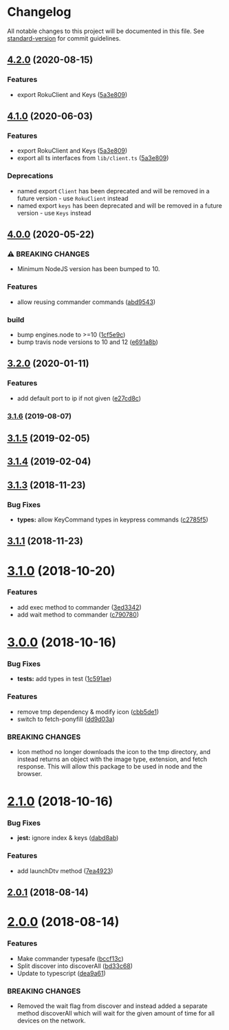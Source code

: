 # Changelog

All notable changes to this project will be documented in this file. See [standard-version](https://github.com/conventional-changelog/standard-version) for commit guidelines.

## [4.2.0](https://github.com/bschlenk/node-roku-client/compare/v4.0.0...v4.2.0) (2020-08-15)


### Features

* export RokuClient and Keys ([5a3e809](https://github.com/bschlenk/node-roku-client/commit/5a3e809fa634cc5b9ad37291b7c655abf0a01318))

## [4.1.0](https://github.com/bschlenk/node-roku-client/compare/v4.0.0...v4.1.0) (2020-06-03)


### Features

* export RokuClient and Keys ([5a3e809](https://github.com/bschlenk/node-roku-client/commit/5a3e809fa634cc5b9ad37291b7c655abf0a01318))
* export all ts interfaces from `lib/client.ts` ([5a3e809](https://github.com/bschlenk/node-roku-client/commit/5a3e809fa634cc5b9ad37291b7c655abf0a01318))

### Deprecations

* named export `Client` has been deprecated and will be removed in a
  future version - use `RokuClient` instead
* named export `keys` has been deprecated and will be removed in a
  future version - use `Keys` instead

## [4.0.0](https://github.com/bschlenk/node-roku-client/compare/v3.2.0...v4.0.0) (2020-05-22)


### ⚠ BREAKING CHANGES

* Minimum NodeJS version has been bumped to 10.

### Features

* allow reusing commander commands ([abd9543](https://github.com/bschlenk/node-roku-client/commit/abd95431f6c5f497231100b25e7c2a909e1e6bc7))


### build

* bump engines.node to >=10 ([1cf5e9c](https://github.com/bschlenk/node-roku-client/commit/1cf5e9c48d26abb78bd13a1ac5df9f96454febc8))
* bump travis node versions to 10 and 12 ([e691a8b](https://github.com/bschlenk/node-roku-client/commit/e691a8be9af01899d7adc0a426b369e754875594))

## [3.2.0](https://github.com/bschlenk/node-roku-client/compare/v3.1.7...v3.2.0) (2020-01-11)


### Features

* add default port to ip if not given ([e27cd8c](https://github.com/bschlenk/node-roku-client/commit/e27cd8c6b8510db88e63307e1e1d38f1d6a814cf))

### [3.1.6](https://github.com/bschlenk/node-roku-client/compare/v3.1.5...v3.1.6) (2019-08-07)

<a name="3.1.5"></a>
## [3.1.5](https://github.com/bschlenk/node-roku-client/compare/v3.1.4...v3.1.5) (2019-02-05)



<a name="3.1.4"></a>
## [3.1.4](https://github.com/bschlenk/node-roku-client/compare/v3.1.3...v3.1.4) (2019-02-04)



<a name="3.1.3"></a>
## [3.1.3](https://github.com/bschlenk/node-roku-client/compare/v3.1.2...v3.1.3) (2018-11-23)


### Bug Fixes

* **types:** allow KeyCommand types in keypress commands ([c2785f5](https://github.com/bschlenk/node-roku-client/commit/c2785f5))



<a name="3.1.1"></a>
## [3.1.1](https://github.com/bschlenk/node-roku-client/compare/v3.1.0...v3.1.1) (2018-11-23)



<a name="3.1.0"></a>
# [3.1.0](https://github.com/bschlenk/node-roku-client/compare/v3.0.0...v3.1.0) (2018-10-20)


### Features

* add exec method to commander ([3ed3342](https://github.com/bschlenk/node-roku-client/commit/3ed3342))
* add wait method to commander ([c790780](https://github.com/bschlenk/node-roku-client/commit/c790780))



<a name="3.0.0"></a>
# [3.0.0](https://github.com/bschlenk/node-roku-client/compare/v2.1.0...v3.0.0) (2018-10-16)


### Bug Fixes

* **tests:** add types in test ([1c591ae](https://github.com/bschlenk/node-roku-client/commit/1c591ae))


### Features

* remove tmp dependency & modify icon ([cbb5de1](https://github.com/bschlenk/node-roku-client/commit/cbb5de1))
* switch to fetch-ponyfill ([dd9d03a](https://github.com/bschlenk/node-roku-client/commit/dd9d03a))


### BREAKING CHANGES

* Icon method no longer downloads the icon to the tmp
directory, and instead returns an object with the image type, extension,
and fetch response. This will allow this package to be used in node and
the browser.



<a name="2.1.0"></a>
# [2.1.0](https://github.com/bschlenk/node-roku-client/compare/v2.0.1...v2.1.0) (2018-10-16)


### Bug Fixes

* **jest:** ignore index & keys ([dabd8ab](https://github.com/bschlenk/node-roku-client/commit/dabd8ab))


### Features

* add launchDtv method ([7ea4923](https://github.com/bschlenk/node-roku-client/commit/7ea4923))



<a name="2.0.1"></a>
## [2.0.1](https://github.com/bschlenk/node-roku-client/compare/v2.0.0...v2.0.1) (2018-08-14)



<a name="2.0.0"></a>
# [2.0.0](https://github.com/bschlenk/node-roku-client/compare/v1.2.3...v2.0.0) (2018-08-14)


### Features

* Make commander typesafe ([bccf13c](https://github.com/bschlenk/node-roku-client/commit/bccf13c))
* Split discover into discoverAll ([bd33c68](https://github.com/bschlenk/node-roku-client/commit/bd33c68))
* Update to typescript ([dea9a61](https://github.com/bschlenk/node-roku-client/commit/dea9a61))


### BREAKING CHANGES

* Removed the wait flag from discover and instead added a
separate method discoverAll which will wait for the given amount of time
for all devices on the network.
